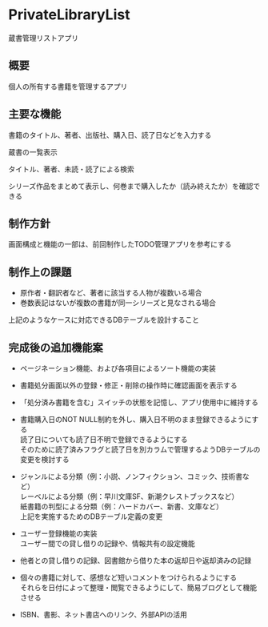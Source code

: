 # PrivateLibraryList
蔵書管理リストアプリ

## 概要
個人の所有する書籍を管理するアプリ

## 主要な機能
書籍のタイトル、著者、出版社、購入日、読了日などを入力する

蔵書の一覧表示

タイトル、著者、未読・読了による検索

シリーズ作品をまとめて表示し、何巻まで購入したか（読み終えたか）を確認できる

## 制作方針
画面構成と機能の一部は、前回制作したTODO管理アプリを参考にする

## 制作上の課題
- 原作者・翻訳者など、著者に該当する人物が複数いる場合
- 巻数表記はないが複数の書籍が同一シリーズと見なされる場合
 
上記のようなケースに対応できるDBテーブルを設計すること

## 完成後の追加機能案
- ページネーション機能、および各項目によるソート機能の実装

- 書籍処分画面以外の登録・修正・削除の操作時に確認画面を表示する

- 「処分済み書籍を含む」スイッチの状態を記憶し、アプリ使用中に維持する

- 書籍購入日のNOT NULL制約を外し、購入日不明のまま登録できるようにする  
読了日についても読了日不明で登録できるようにする  
そのために読了済みフラグと読了日を別カラムで管理するようDBテーブルの変更を検討する

- ジャンルによる分類（例：小説、ノンフィクション、コミック、技術書など）  
レーベルによる分類（例：早川文庫SF、新潮クレストブックスなど）  
紙書籍の判型による分類（例：ハードカバー、新書、文庫など）  
上記を実施するためのDBテーブル定義の変更

- ユーザー登録機能の実装  
ユーザー間での貸し借りの記録や、情報共有の設定機能

- 他者との貸し借りの記録、図書館から借りた本の返却日や返却済みの記録

- 個々の書籍に対して、感想など短いコメントをつけられるようにする  
それらを日付によって整理・閲覧できるようにして、簡易ブログとして機能させる

- ISBN、書影、ネット書店へのリンク、外部APIの活用
